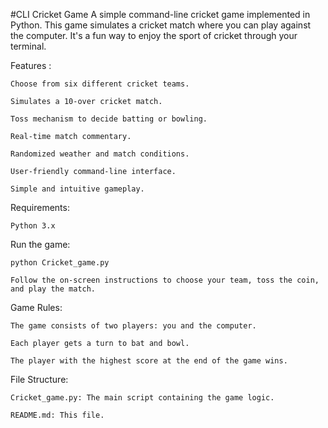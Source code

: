 #CLI Cricket Game
A simple command-line cricket game implemented in Python. This game simulates a cricket match where you can play against the computer. It's a fun way to enjoy the sport of cricket through your terminal.

Features : 

    Choose from six different cricket teams.
  
    Simulates a 10-over cricket match.
  
    Toss mechanism to decide batting or bowling.
  
    Real-time match commentary.
  
    Randomized weather and match conditions.
    
    User-friendly command-line interface.
    
    Simple and intuitive gameplay.
  
Requirements:

    Python 3.x
  
Run the game:
 
    python Cricket_game.py
    
    Follow the on-screen instructions to choose your team, toss the coin, and play the match.

Game Rules:

    The game consists of two players: you and the computer.
    
    Each player gets a turn to bat and bowl.
    
    The player with the highest score at the end of the game wins.
    
  File Structure:
  
    Cricket_game.py: The main script containing the game logic.
    
    README.md: This file.
